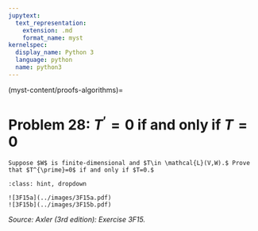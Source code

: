 ```yaml
---
jupytext:
  text_representation:
    extension: .md
    format_name: myst
kernelspec:
  display_name: Python 3
  language: python
  name: python3
---
```


(myst-content/proofs-algorithms)=
# Problem 28: $T^{\prime}=0$ if and only if $T=0$

```{admonition} Problem 28
Suppose $W$ is finite-dimensional and $T\in \mathcal{L}(V,W).$ Prove that $T^{\prime}=0$ if and only if $T=0.$
```



```{admonition} Solution
:class: hint, dropdown

![3F15a](../images/3F15a.pdf)
![3F15b](../images/3F15b.pdf)
```


_Source: Axler (3rd edition):  Exercise 3F15._